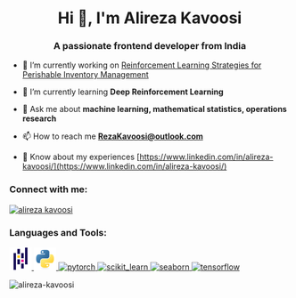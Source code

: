 <h1 align="center">Hi 👋, I'm Alireza Kavoosi</h1>
<h3 align="center">A passionate frontend developer from India</h3>

- 🔭 I’m currently working on [Reinforcement Learning Strategies for Perishable Inventory Management](https://github.com/Alireza-Kavoosi/Reinforcement_Learning_for_Perishable_Inventory_Management)

- 🌱 I’m currently learning **Deep Reinforcement Learning**

- 💬 Ask me about **machine learning, mathematical statistics, operations research**

- 📫 How to reach me **RezaKavoosi@outlook.com**

- 📄 Know about my experiences [https://www.linkedin.com/in/alireza-kavoosi/](https://www.linkedin.com/in/alireza-kavoosi/)

<h3 align="left">Connect with me:</h3>
<p align="left">
<a href="https://linkedin.com/in/alireza kavoosi" target="blank"><img align="center" src="https://raw.githubusercontent.com/rahuldkjain/github-profile-readme-generator/master/src/images/icons/Social/linked-in-alt.svg" alt="alireza kavoosi" height="30" width="40" /></a>
</p>

<h3 align="left">Languages and Tools:</h3>
<p align="left"> <a href="https://pandas.pydata.org/" target="_blank" rel="noreferrer"> <img src="https://raw.githubusercontent.com/devicons/devicon/2ae2a900d2f041da66e950e4d48052658d850630/icons/pandas/pandas-original.svg" alt="pandas" width="40" height="40"/> </a> <a href="https://www.python.org" target="_blank" rel="noreferrer"> <img src="https://raw.githubusercontent.com/devicons/devicon/master/icons/python/python-original.svg" alt="python" width="40" height="40"/> </a> <a href="https://pytorch.org/" target="_blank" rel="noreferrer"> <img src="https://www.vectorlogo.zone/logos/pytorch/pytorch-icon.svg" alt="pytorch" width="40" height="40"/> </a> <a href="https://scikit-learn.org/" target="_blank" rel="noreferrer"> <img src="https://upload.wikimedia.org/wikipedia/commons/0/05/Scikit_learn_logo_small.svg" alt="scikit_learn" width="40" height="40"/> </a> <a href="https://seaborn.pydata.org/" target="_blank" rel="noreferrer"> <img src="https://seaborn.pydata.org/_images/logo-mark-lightbg.svg" alt="seaborn" width="40" height="40"/> </a> <a href="https://www.tensorflow.org" target="_blank" rel="noreferrer"> <img src="https://www.vectorlogo.zone/logos/tensorflow/tensorflow-icon.svg" alt="tensorflow" width="40" height="40"/> </a> </p>

<p><img align="center" src="https://github-readme-stats.vercel.app/api/top-langs?username=alireza-kavoosi&show_icons=true&locale=en&layout=compact" alt="alireza-kavoosi" /></p>
